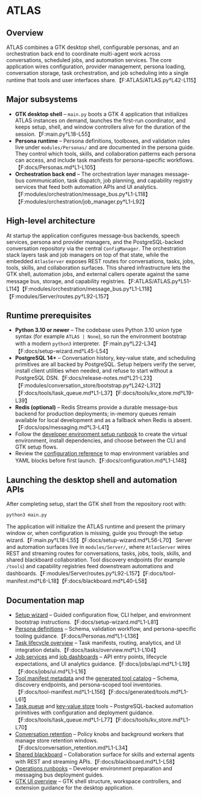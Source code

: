 # ATLAS

## Overview
ATLAS combines a GTK desktop shell, configurable personas, and an orchestration back end to coordinate multi-agent work across conversations, scheduled jobs, and automation services. The core application wires configuration, provider management, persona loading, conversation storage, task orchestration, and job scheduling into a single runtime that tools and user interfaces share.【F:ATLAS/ATLAS.py†L42-L115】

## Major subsystems
- **GTK desktop shell** – `main.py` boots a GTK 4 application that initializes ATLAS instances on demand, launches the first-run coordinator, and keeps setup, shell, and window controllers alive for the duration of the session.【F:main.py†L18-L55】
- **Persona runtime** – Persona definitions, toolboxes, and validation rules live under `modules/Personas/` and are documented in the persona guide. They control which tools, skills, and collaboration patterns each persona can access, and include task manifests for persona-specific workflows.【F:docs/Personas.md†L1-L105】
- **Orchestration back end** – The orchestration layer manages message-bus communication, task dispatch, job planning, and capability registry services that feed both automation APIs and UI analytics.【F:modules/orchestration/message_bus.py†L1-L118】【F:modules/orchestration/job_manager.py†L1-L92】

## High-level architecture
At startup the application configures message-bus backends, speech services, persona and provider managers, and the PostgreSQL-backed conversation repository via the central `ConfigManager`. The orchestration stack layers task and job managers on top of that state, while the embedded `AtlasServer` exposes REST routes for conversations, tasks, jobs, tools, skills, and collaboration surfaces. This shared infrastructure lets the GTK shell, automation jobs, and external callers operate against the same message bus, storage, and capability registries.【F:ATLAS/ATLAS.py†L51-L114】【F:modules/orchestration/message_bus.py†L1-L118】【F:modules/Server/routes.py†L92-L157】

## Runtime prerequisites
- **Python 3.10 or newer** – The codebase uses Python 3.10 union type syntax (for example `ATLAS | None`), so run the environment bootstrap with a modern `python3` interpreter.【F:main.py†L22-L34】【F:docs/setup-wizard.md†L45-L54】
- **PostgreSQL 14+** – Conversation history, key-value state, and scheduling primitives are all backed by PostgreSQL. Setup helpers verify the server, install client utilities when needed, and refuse to start without a PostgreSQL DSN.【F:docs/release-notes.md†L21-L23】【F:modules/conversation_store/bootstrap.py†L242-L312】【F:docs/tools/task_queue.md†L1-L37】【F:docs/tools/kv_store.md†L19-L39】
- **Redis (optional)** – Redis Streams provide a durable message-bus backend for production deployments; in-memory queues remain available for local development and as a fallback when Redis is absent.【F:docs/ops/messaging.md†L3-L41】
- Follow the [developer environment setup runbook](docs/ops/developer-setup.md) to create the virtual environment, install dependencies, and choose between the CLI and GTK setup flows.
- Review the [configuration reference](docs/configuration.md) to map environment variables and YAML blocks before first launch.【F:docs/configuration.md†L1-L148】

## Launching the desktop shell and automation APIs
After completing setup, start the GTK shell from the repository root with:

```bash
python3 main.py
```

The application will initialize the ATLAS runtime and present the primary window or, when configuration is missing, guide you through the setup wizard.【F:main.py†L18-L55】【F:docs/setup-wizard.md†L56-L70】 Server and automation surfaces live in `modules/Server/`, where `AtlasServer` wires REST and streaming routes for conversations, tasks, jobs, tools, skills, and shared blackboard collaboration. Tool discovery endpoints (for example `/tools`) and capability registries feed downstream automations and dashboards.【F:modules/Server/routes.py†L92-L157】【F:docs/tool-manifest.md†L6-L18】【F:docs/blackboard.md†L40-L58】

## Documentation map
- [Setup wizard](docs/setup-wizard.md) – Guided configuration flow, CLI helper, and environment bootstrap instructions.【F:docs/setup-wizard.md†L1-L81】
- [Persona definitions](docs/Personas.md) – Schema, validation workflow, and persona-specific tooling guidance.【F:docs/Personas.md†L1-L136】
- [Task lifecycle overview](docs/tasks/overview.md) – Task manifests, routing, analytics, and UI integration details.【F:docs/tasks/overview.md†L1-L104】
- [Job services](docs/jobs/api.md) and [job dashboards](docs/jobs/ui.md) – API entry points, lifecycle expectations, and UI analytics guidance.【F:docs/jobs/api.md†L1-L19】【F:docs/jobs/ui.md†L1-L16】
- [Tool manifest metadata](docs/tool-manifest.md) and the [generated tool catalog](docs/generated/tools.md) – Schema, discovery endpoints, and persona-scoped tool inventories.【F:docs/tool-manifest.md†L1-L156】【F:docs/generated/tools.md†L1-L61】
- [Task queue](docs/tools/task_queue.md) and [key-value store](docs/tools/kv_store.md) tools – PostgreSQL-backed automation primitives with configuration and deployment guidance.【F:docs/tools/task_queue.md†L1-L77】【F:docs/tools/kv_store.md†L1-L70】
- [Conversation retention](docs/conversation_retention.md) – Policy knobs and background workers that manage store retention windows.【F:docs/conversation_retention.md†L1-L34】
- [Shared blackboard](docs/blackboard.md) – Collaboration surface for skills and external agents with REST and streaming APIs.【F:docs/blackboard.md†L1-L58】
- [Operations runbooks](docs/ops/README.md) – Developer environment preparation and messaging bus deployment guides.
- [GTK UI overview](docs/ui/gtk-overview.md) – GTK shell structure, workspace controllers, and extension guidance for the desktop application.
